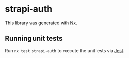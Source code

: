 # strapi-auth

This library was generated with [Nx](https://nx.dev).

## Running unit tests

Run `nx test strapi-auth` to execute the unit tests via [Jest](https://jestjs.io).
